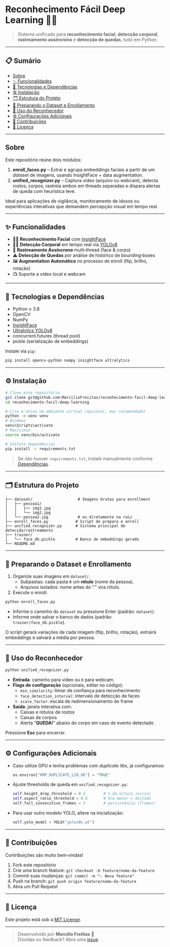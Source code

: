 # Reconhecimento Fácil Deep Learning 🎥🤖

> Sistema unificado para **reconhecimento facial**, **detecção corporal**, **rastreamento assíncrono** e **detecção de quedas**, tudo em Python.

---

## 📋 Sumário

- [Sobre](#sobre)  
- [✨ Funcionalidades](#-funcionalidades)  
- [🚀 Tecnologias e Dependências](#-tecnologias-e-dependências)  
- [⚙️ Instalação](#️-instalação)  
- [🗂️ Estrutura do Projeto](#️-estrutura-do-projeto)  
- [📝 Preparando o Dataset e Enrollamento](#️-preparando-o-dataset-e-enrollamento)  
- [🎯 Uso do Reconhecedor](#-uso-do-reconhecedor)  
- [⚙️ Configurações Adicionais](#️-configurações-adicionais)  
- [🤝 Contribuições](#-contribuições)  
- [📄 Licença](#-licença)  

---

## Sobre

Este repositório reúne dois módulos:

1. **enroll_faces.py** – Extrai e agrupa embeddings faciais a partir de um _dataset_ de imagens, usando InsightFace + data augmentation.  
2. **unified_recognizer.py** – Captura vídeo (arquivo ou webcam), detecta rostos, corpos, rastreia ambos em threads separadas e dispara alertas de queda com heurística leve.

Ideal para aplicações de vigilância, monitoramento de idosos ou experiências interativas que demandem percepção visual em tempo real.

---

## ✨ Funcionalidades

- 💁‍♂️ **Reconhecimento Facial** com [InsightFace](https://github.com/deepinsight/insightface)  
- 🏃‍♂️ **Detecção Corporal** em tempo real via [YOLOv8](https://github.com/ultralytics/ultralytics)  
- 🔄 **Rastreamento Assíncrono** multi‐thread (face & corpo)  
- ⚠️ **Detecção de Quedas** por análise de histórico de bounding‐boxes  
- 🖼️ **Augmentation Automático** no processo de enroll (flip, brilho, rotação)  
- 📺 Suporte a vídeo local e webcam  

---

## 🚀 Tecnologias e Dependências

- Python ≥ 3.8  
- OpenCV  
- NumPy  
- [InsightFace](https://github.com/deepinsight/insightface)  
- [Ultralytics YOLOv8](https://pypi.org/project/ultralytics/)  
- concurrent.futures (thread pool)  
- pickle (serialização de embeddings)  

Instale via `pip`:

```bash
pip install opencv-python numpy insightface ultralytics
```

---

## ⚙️ Instalação

```bash
# Clone este repositório
git clone git@github.com:MarcilioFreiitas/reconhecimento-facil-deep-learning.git
cd reconhecimento-facil-deep-learning

# Crie e ative um ambiente virtual (opcional, mas recomendado)
python -m venv venv
# Windows
venv\Scripts\activate
# Mac/Linux
source venv/bin/activate

# Instale dependências
pip install -r requirements.txt
```

> Se não houver `requirements.txt`, instale manualmente conforme [Dependências](#-tecnologias-e-dependências).

---

## 🗂️ Estrutura do Projeto

```
├── dataset/                    # Imagens brutas para enrollment
│   ├── pessoa1/
│   │   ├── img1.jpg
│   │   └── img2.jpg
│   └── pessoa2.jpg             # ou diretamente na raiz
├── enroll_faces.py            # Script de preparo e enroll
├── unified_recognizer.py      # Sistema principal de detecção/rastreamento
├── trainer/
│   └── face_db.pickle         # Banco de embeddings gerado
└── README.md
```

---

## 📝 Preparando o Dataset e Enrollamento

1. Organize suas imagens em `dataset/`.  
   - Subpastas: cada pasta é um **rótulo** (nome da pessoa).  
   - Arquivos isolados: nome antes do “.” vira rótulo.  
2. Execute o enroll:

```bash
python enroll_faces.py
```

- Informe o caminho do `dataset` ou pressione Enter (padrão: `dataset`).  
- Informe onde salvar o banco de dados (padrão: `trainer/face_db.pickle`).  

O script gerará variações de cada imagem (flip, brilho, rotação), extrairá embeddings e salvará a média por pessoa.

---

## 🎯 Uso do Reconhecedor

```bash
python unified_recognizer.py
```

- **Entrada**: caminho para vídeo ou `0` para webcam.  
- **Flags de configuração** (opcionais, editar no código):
  - `min_similarity`: limiar de confiança para reconhecimento  
  - `face_detection_interval`: intervalo de detecção de faces  
  - `scale_factor`: escala de redimensionamento do frame  
- **Saída**: janela interativa com:
  - Caixas e rótulos de rostos  
  - Caixas de corpos  
  - Alerta “**QUEDA!**” abaixo do corpo em caso de evento detectado  

Pressione **Esc** para encerrar.

---

## ⚙️ Configurações Adicionais

- Caso utilize GPU e tenha problemas com _duplicate libs_, já configuramos:
  ```python
  os.environ["KMP_DUPLICATE_LIB_OK"] = "TRUE"
  ```
- Ajuste thresholds de queda em `unified_recognizer.py`:
  ```python
  self.height_drop_threshold = 0.3        # % da altura inicial
  self.aspect_ratio_threshold = 0.6       # h/w menor = deitado
  self.fall_consecutive_frames = 3        # persistência (frames)
  ```
- Para usar outro modelo YOLO, altere na inicialização:
  ```python
  self.yolo_model = YOLO("yolov8n.pt")
  ```

---

## 🤝 Contribuições

Contribuições são muito bem‐vindas!  
1. Fork este repositório  
2. Crie uma branch feature: `git checkout -b feature/nome-da-feature`  
3. Commit suas mudanças: `git commit -m "✨ Nova feature"`  
4. Push na branch: `git push origin feature/nome-da-feature`  
5. Abra um Pull Request  

---

## 📄 Licença

Este projeto está sob a [MIT License](LICENSE).  

---

> Desenvolvido por **Marcilio Freiitas** 🚀  
> Dúvidas ou feedback? Abra uma [issue](https://github.com/MarcilioFreiitas/reconhecimento-facil-deep-learning/issues).
